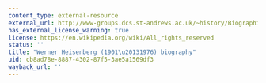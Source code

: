 ```yaml
---
content_type: external-resource
external_url: http://www-groups.dcs.st-andrews.ac.uk/~history/Biographies/Heisenberg.html
has_external_license_warning: true
license: https://en.wikipedia.org/wiki/All_rights_reserved
status: ''
title: "Werner Heisenberg (1901\u20131976) biography"
uid: cb8ad78e-8887-4302-87f5-3ae5a1569df3
wayback_url: ''
---
```

